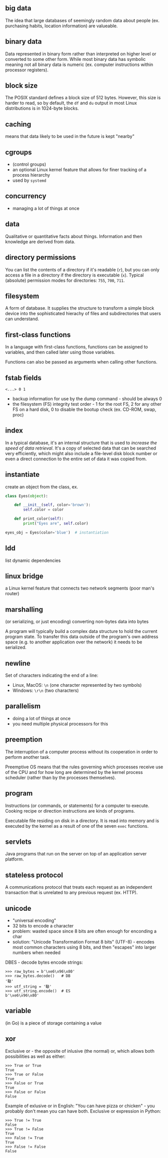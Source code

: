 ## big data

The idea that large databases of seemingly random data about people (ex. purchasing habits, location information) are valueable.

## binary data 

Data represented in binary form rather than interpreted on higher level or converted to some other form. While most binary
data has symbolic meaning not all binary data is numeric (ex. computer instructions within processor registers).

## block size

The POSIX standard defines a block size of 512 bytes. However, this size is harder to read, so by default, the `df` and `du` output in most Linux distributions is in 1024-byte blocks.

## caching

means that data likely to be used in the future is kept "nearby"

## cgroups

* (control groups)
* an optional Linux kernel feature that allows for finer tracking of a process hierarchy
* used by `systemd`

## concurrency

* managing a lot of things at once

## data

Qualitative or quantitative facts about things. Information and then knowledge
are derived from data.

## directory permissions

You can list the contents of a directory if it's readable (`r`), but you can only access a file in a directory if the directory is executable (`x`). Typical (absolute) permission modes for directories: `755`, `700`, `711`.

## filesystem

A form of database. It supplies the structure to transform a simple block device into the sophisticated hierachy of files and subdirectories that users can understand.

## first-class functions

In a language with first-class functions, functions can be assigned to variables, and then called later using those variables.

Functions can also be passed as arguments when calling other functions.

## fstab fields

```
<...> 0 1
```

* backup information for use by the dump command - should be always 0
* the filesystem (FS) integrity test order - 1 for the root FS, 2 for any other FS on a hard disk, 0 to disable the bootup check (ex. CD-ROM, swap, proc)

## index

In a typical database, it's an internal structure that is used to *increase the speed of data retrieval*. It's a copy of selected data that can be searched very efficiently, which might also include a file-level disk block number or even a direct connection to the entire set of data it was copied from.

## instantiate

create an object from the class, ex.

```python
class Eyes(object):

    def __init__(self, color='brown'):
        self.color = color

    def print_color(self):
        print("Eyes are", self.color)

eyes_obj = Eyes(color='blue')  # instantiation
```

## ldd

list dynamic dependencies

## linux bridge

a Linux kernel feature that connects two network segments (poor man's router)

## marshalling

(or serializing, or just encoding) converting non-bytes data into bytes

A program will typically build a complex data structure to hold the current
program state. To transfer this data outside of the program's own address space
(e.g. to another application over the network) it needs to be serialized.

## newline

Set of characters indicating the end of a line:

* Linux, MacOS: `\n` (one character represented by two symbols)
* Windows: `\r\n` (two characters)

## parallelism

* doing a lot of things at once
* you need multiple physical processors for this

## preemption

The interruption of a computer process without its cooperation in order to
perform another task.

Preemptive OS means that the rules governing which
processes receive use of the CPU and for how long are determined by the kernel
process scheduler (rather than by the processes themselves).

## program

Instructions (or commands, or statements) for a computer to execute. Cooking
recipe or direction instructions are kinds of programs.

Executable file residing on disk in a directory. It is read into memory and is
executed by the kernel as a result of one of the seven `exec` functions.

## servlets

Java programs that run on the server on top of an application server platform.

## stateless protocol

A communications protocol that treats each request as an independent
transaction that is unrelated to any previous request (ex. HTTP).

## unicode

- "universal encoding"
- 32 bits to encode a character
- problem: wasted space since 8 bits are often enough for enconding a char
- solution: "Unicode Transformation Format 8 bits" (UTF-8) - encodes most
  common characters using 8 bits, and then "escapes" into larger numbers when
  needed

DBES - decode bytes encode strings:

```
>>> raw_bytes = b'\xe6\x96\x80'
>>> raw_bytes.decode()   # DB
'斀'
>>> utf_string = '斀'
>>> utf_string.encode()  # ES
b'\xe6\x96\x80'
```

## variable

(in Go) is a piece of storage containing a value

## xor

Exclusive or - the opposite of inlusive (the normal) or, which allows both
possibilities as well as either:

    >>> True or True
    True
    >>> True or False
    True
    >>> False or True
    True
    >>> False or False
    False

Example of exlusive or in English: "You can have pizza or chicken" - you probably
don't mean you can have both. Exclusive or expression in Python:

    >>> True != True
    False
    >>> True != False
    True
    >>> False != True
    True
    >>> False != False
    False
